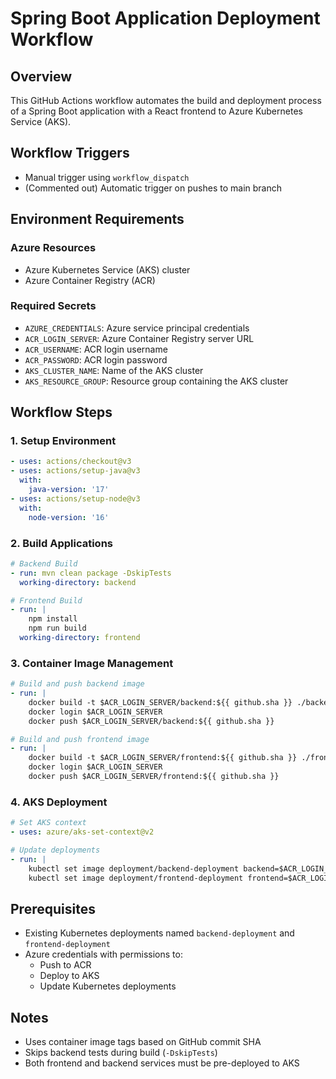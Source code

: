 # Spring Boot Application Deployment Workflow

## Overview

This GitHub Actions workflow automates the build and deployment process of a Spring Boot application with a React frontend to Azure Kubernetes Service (AKS).

## Workflow Triggers

- Manual trigger using `workflow_dispatch`
- (Commented out) Automatic trigger on pushes to main branch

## Environment Requirements

### Azure Resources

- Azure Kubernetes Service (AKS) cluster
- Azure Container Registry (ACR)

### Required Secrets

- `AZURE_CREDENTIALS`: Azure service principal credentials
- `ACR_LOGIN_SERVER`: Azure Container Registry server URL
- `ACR_USERNAME`: ACR login username
- `ACR_PASSWORD`: ACR login password
- `AKS_CLUSTER_NAME`: Name of the AKS cluster
- `AKS_RESOURCE_GROUP`: Resource group containing the AKS cluster

## Workflow Steps

### 1. Setup Environment

```yaml
- uses: actions/checkout@v3
- uses: actions/setup-java@v3
  with:
    java-version: '17'
- uses: actions/setup-node@v3
  with:
    node-version: '16'
```

### 2. Build Applications

```yaml
# Backend Build
- run: mvn clean package -DskipTests
  working-directory: backend

# Frontend Build
- run: |
    npm install
    npm run build
  working-directory: frontend
```

### 3. Container Image Management

```yaml
# Build and push backend image
- run: |
    docker build -t $ACR_LOGIN_SERVER/backend:${{ github.sha }} ./backend
    docker login $ACR_LOGIN_SERVER
    docker push $ACR_LOGIN_SERVER/backend:${{ github.sha }}

# Build and push frontend image
- run: |
    docker build -t $ACR_LOGIN_SERVER/frontend:${{ github.sha }} ./frontend
    docker login $ACR_LOGIN_SERVER
    docker push $ACR_LOGIN_SERVER/frontend:${{ github.sha }}
```

### 4. AKS Deployment

```yaml
# Set AKS context
- uses: azure/aks-set-context@v2

# Update deployments
- run: |
    kubectl set image deployment/backend-deployment backend=$ACR_LOGIN_SERVER/backend:${{ github.sha }}
    kubectl set image deployment/frontend-deployment frontend=$ACR_LOGIN_SERVER/frontend:${{ github.sha }}
```

## Prerequisites

- Existing Kubernetes deployments named `backend-deployment` and `frontend-deployment`
- Azure credentials with permissions to:
  - Push to ACR
  - Deploy to AKS
  - Update Kubernetes deployments

## Notes

- Uses container image tags based on GitHub commit SHA
- Skips backend tests during build (`-DskipTests`)
- Both frontend and backend services must be pre-deployed to AKS
